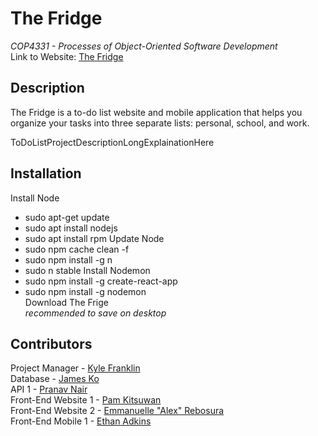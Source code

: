 # The Fridge
*COP4331 - Processes of Object-Oriented Software Development*
<br> Link to Website: [The Fridge](ToDoListLinkHere)

## Description
The Fridge is a to-do list website and mobile application that helps you organize your tasks into three separate lists: personal, school, and work.

ToDoListProjectDescriptionLongExplainationHere

## Installation
Install Node
- sudo apt-get update
- sudo apt install nodejs
- sudo apt install rpm
Update Node
- sudo npm cache clean -f
- sudo npm install -g n
- sudo n stable
Install Nodemon
- sudo npm install -g create-react-app
- sudo npm install -g nodemon
<br> Download The Frige
<br> *recommended to save on desktop*

## Contributors
Project Manager - [Kyle Franklin](https://github.com/KyleFranklin)
<br> Database - [James Ko](https://github.com/JamesKo51)
<br> API 1 - [Pranav Nair](https://github.com/pranavjnair123)
<br> Front-End Website 1 - [Pam Kitsuwan](https://github.com/sspamss)
<br> Front-End Website 2 - [Emmanuelle "Alex" Rebosura](https://github.com/justarandomidiot1)
<br> Front-End Mobile 1 - [Ethan Adkins](https://github.com/EthanAdkins)
